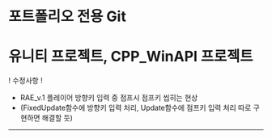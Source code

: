 # 포트폴리오 전용 Git
# 유니티 프로젝트, CPP_WinAPI 프로젝트
  
    
      
! 수정사항 !  
+ RAE_v.1 플레이어 방향키 입력 중 점프시 점프키 씹히는 현상  
+ (FixedUpdate함수에 방향키 입력 처리, Update함수에 점프키 입력 처리 따로 구현하면 해결할 듯)
---
